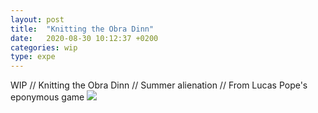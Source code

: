 ```yaml
---
layout: post
title:  "Knitting the Obra Dinn"
date:   2020-08-30 10:12:37 +0200
categories: wip
type: expe
---
```

WIP // Knitting the Obra Dinn // Summer alienation // From Lucas Pope's eponymous game
<img class="photopost" src="{{site.baseurl}}/imgs/od3.gif" onmouseover="this.src='{{site.baseurl}}/imgs/od3.jpg'" onmouseout="this.src='{{site.baseurl}}/imgs/od3.gif'" />
